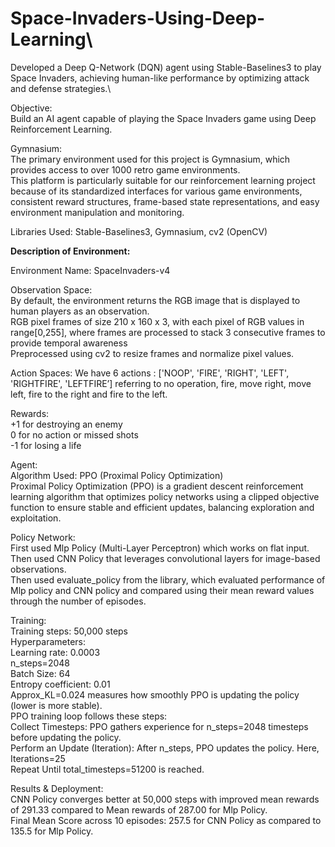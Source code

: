 # Space-Invaders-Using-Deep-Learning\
Developed a Deep Q-Network (DQN) agent using Stable-Baselines3 to play Space Invaders, achieving human-like performance by optimizing attack and defense strategies.\

Objective:\
Build an AI agent capable of playing the Space Invaders game using Deep Reinforcement Learning.

Gymnasium:\
The primary environment used for this project is Gymnasium, which provides access to over 1000 retro game environments.\
This platform is particularly suitable for our reinforcement learning project because of its standardized interfaces for various game environments, consistent reward structures, frame-based state representations, and easy environment manipulation and monitoring.

Libraries Used:  Stable-Baselines3, Gymnasium, cv2 (OpenCV)

**Description of Environment:**

Environment Name: SpaceInvaders-v4

Observation Space:\
By default, the environment returns the RGB image that is displayed to human players as an observation.\
RGB  pixel frames of size 210 x 160 x 3, with each pixel of RGB values in range[0,255], where frames are processed to stack 3 consecutive frames to provide temporal awareness\
Preprocessed using cv2 to resize frames and normalize pixel values.

Action Spaces: We have 6 actions : ['NOOP', 'FIRE', 'RIGHT', 'LEFT', 'RIGHTFIRE', 'LEFTFIRE’] referring to no operation, fire, move right, move left, fire to the right and fire to the left.

Rewards:\
+1 for destroying an enemy\
0 for no action or missed shots\
-1 for losing a life

Agent:\
Algorithm Used: PPO (Proximal Policy Optimization)\
Proximal Policy Optimization (PPO) is a gradient descent reinforcement learning algorithm that optimizes policy networks using a clipped objective function to ensure stable and efficient updates, balancing exploration and exploitation.

Policy Network:\
First used Mlp Policy (Multi-Layer Perceptron) which works on flat input.\
Then used CNN Policy that leverages convolutional layers for image-based observations.\
Then used evaluate_policy from the library, which evaluated performance of Mlp policy and CNN policy and compared using their mean reward values through the number of episodes. 

Training:\
Training steps: 50,000 steps\
Hyperparameters:\
	Learning rate: 0.0003\
	n_steps=2048\
	Batch Size: 64\
	Entropy coefficient: 0.01\
Approx_KL=0.024 measures how smoothly PPO is updating the policy (lower is more stable).\
PPO training loop follows these steps:\
Collect Timesteps: PPO gathers experience for n_steps=2048 timesteps before updating the policy.\
Perform an Update (Iteration): After n_steps, PPO updates the policy. Here, Iterations=25\
Repeat Until total_timesteps=51200 is reached.

Results & Deployment:\
CNN Policy converges better at 50,000 steps with improved mean rewards of 291.33 compared to Mean rewards of 287.00 for Mlp Policy.\
Final Mean Score across 10 episodes: 257.5 for CNN Policy as compared to 135.5 for Mlp Policy.





